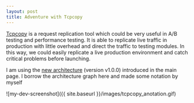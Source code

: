 ```yaml
---
layout: post
title: Adventure with Tcpcopy
---
```


[Tcpcopy](https://github.com/session-replay-tools/tcpcopy) is a request replication tool which could be very useful in A/B testing and performance testing. It is able to replicate live traffic in production with little overhead and direct the traffic to testing modules. In this way, we could easily replicate a live production environment and catch critical problems before launching. 

I am using the [new architecture](https://github.com/session-replay-tools/tcpcopy) (version v1.0.0) introduced in the main page. I borrow the architecture graph here and made some notation by myself

![my-dev-screenshot]({{ site.baseurl }}/images/tcpcopy_anotation.gif)
